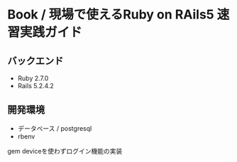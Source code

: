 # Book / 現場で使えるRuby on RAils5 速習実践ガイド

## バックエンド
- Ruby 2.7.0
- Rails 5.2.4.2

## 開発環境
- データベース / postgresql
- rbenv

gem deviceを使わずログイン機能の実装